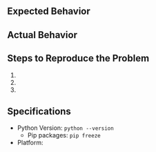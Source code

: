 ## Expected Behavior


## Actual Behavior


## Steps to Reproduce the Problem

  1.
  2.
  3.

## Specifications

  - Python Version: `python --version`
	- Pip packages: `pip freeze`
  - Platform:
